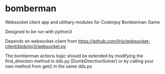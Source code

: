 bomberman
=========

Websocket client app and utilitary modules for Codenjoy Bomberman Game

Designed to be run with python3

Depends on websocket-client from
https://github.com/liris/websocket-client/blob/py3/websocket.py


The bomberman actions logic should be extended by modifying
the find_direction method in dds.py (DumbDirectionSolver) or
by calling your own method from get() in the same dds.py
